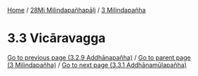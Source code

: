 
[Home](/) / [28Mi Milindapañhapāḷi](../../28Mi.md) / [3 Milindapañha](../3.md)

# 3.3 Vicāravagga


[Go to previous page (3.2.9 Addhānapañha)](3.2/3.2.9.md) / [Go to parent page (3 Milindapañha)](../3.md) / [Go to next page (3.3.1 Addhānamūlapañha)](3.3/3.3.1.md)


